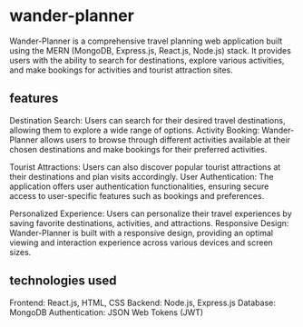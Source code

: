 # wander-planner
Wander-Planner is a comprehensive travel planning web application built using the MERN (MongoDB, Express.js, React.js, Node.js) stack. It provides users with the ability to search for destinations, explore various activities, and make bookings for activities and tourist attraction sites.

## features
Destination Search: Users can search for their desired travel destinations, allowing them to explore a wide range of options.
Activity Booking: Wander-Planner allows users to browse through different activities available at their chosen destinations and make bookings for their preferred activities.

Tourist Attractions: Users can also discover popular tourist attractions at their destinations and plan visits accordingly.
User Authentication: The application offers user authentication functionalities, ensuring secure access to user-specific features such as bookings and preferences.

Personalized Experience: Users can personalize their travel experiences by saving favorite destinations, activities, and attractions.
Responsive Design: Wander-Planner is built with a responsive design, providing an optimal viewing and interaction experience across various devices and screen sizes.

## technologies used
Frontend: React.js, HTML, CSS
Backend: Node.js, Express.js
Database: MongoDB
Authentication: JSON Web Tokens (JWT)
